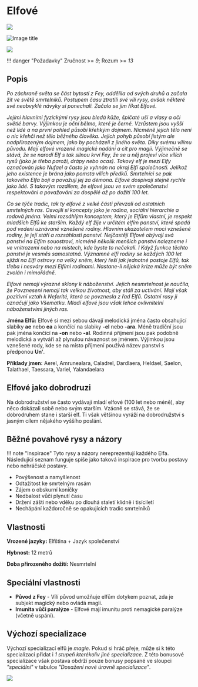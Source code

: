 # Elfové

<img src="/assets/sep_line.png"/>

![Image title](/assets/races/Elf.png)

<img src="/assets/sep_line.png"/>

!!! danger "Požadavky"
    Zručnost >= *9*; Rozum >= *13*

## Popis

*Po záchraně světa se část bytostí z Fey, oddělila od svých druhů a začala žít ve světě smrtelníků. Postupem času ztratili své vílí rysy, avšak některé své neobvyklé návyky si ponechali. Začalo se jim říkat Elfové.*

*Jejími hlavními fyzickými rysy jsou bledá kůže, špičaté uši a vlasy a oči světlé barvy. Výjimkou je oční bělmo, které je černé. Vzrůstem jsou vyšší než lidé a na první pohled působí křehkým dojmem. Nicméně jejich tělo není o nic křehčí než tělo běžného člověka. Jejich pohyb působí jistým ale nadpřirozeným dojmem, jako by pocházeli z jiného světa. Díky svému vílímu původu. Mají elfové vrozené magické nadání a cit pro magii. Výjimečně se stává, že se narodí Elf s tak silnou krví Fey, že se u něj projeví více vílích rysů (jako je třeba paroží, drápy nebo ocas). Takový elf je mezi Elfy označován jako Nufael a často je vyhnán na okraj Elfí společnosti. Jelikož jeho existence je brána jako pomsta vílích předků. Smrtelníci se pak takového Elfa bojí a považují jej za démona. Elfové dospívají stejně rychle jako lidé. S takovým rozdílem, že elfové jsou ve svém společenství respektováni a považováni za dospělé až po dožití 100 let.*

*Co se týče tradic, tak ty elfové z velké části převzali od ostatních smrtelných ras. Osvojili si koncepty jako je rodina, sociální hierarchie a rodová jména. Velmi rozsáhlým konceptem, který je Elfům vlastní, je respekt mladších Elfů ke starším. Každý elf žije v určitém elfím panství, které spadá pod vedení uznávané vznešené rodiny. Hlavním ukazatelem moci vznešené rodiny, je její stáří a rozsáhlosti panství. Nejčastěji Elfové obývají svá panství na Elfím souostroví, nicméně několik menších panství nalezneme i ve vnitrozemí nebo na místech, kde byste to nečekali. I Když funkce těchto panství je vesměs samostatná. Významné elfí rodiny se každých 100 let sjíždí na Elfí ostrovy na velký sněm, který řeší jak jednotné postoje Elfů, tak třeba i nesváry mezi Elfími rodinami. Nastane-li nějaká krize může být sněm zvolán i mimořádně.*

*Elfové nemají výrazné sklony k náboženství. Jejich nesmrtelnost je naučila, že Povznesení nemají tak velkou životnost, aby stáli za uctívání. Mají však pozitivní vztah k Neferité, která se povznesla z řad Elfů. Ostatní rasy ji označují jako Všematku. Mladí elfové jsou však lehce ovlivnitelní náboženstvími jiných ras.*

**Jména Elfů:** Elfové si mezi sebou dávají melodická jména často obsahující slabiky **ae** nebo **ea** a končící na slabiky **-el** nebo **-ara**. Méně tradiční jsou pak jména končící na **-on** nebo **-al**. Rodinná příjmení jsou pak podobně melodická a vytváří až plynulou návaznost se jménem. Výjimkou jsou vznešené rody, kde se na místo příjmení používá název panství s předponou **Un’**.

**Příklady jmen:** Aerel, Amrunealara, Caladrel, Dardlaera, Heldael, Saelon, Talathael, Taessara, Variel, Yalandaelara

## Elfové jako dobrodruzi

Na dobrodružství se často vydávají mladí elfové (100 let nebo méně), aby něco dokázali sobě nebo svým starším. Vzácně se stává, že se dobrodruhem stane i starší elf. Ti však většinou vyráží na dobrodružství s jasným cílem nějakého vyššího poslání. 

## Běžné povahové rysy a názory

!!! note "Inspirace"
    Tyto rysy a názory nereprezentují každého Elfa. Následující seznam funguje spíše jako taková inspirace pro tvorbu postavy nebo nehráčské postavy. 

- Povýšenost a namyšlenost
- Odtažitost ke smrtelným rasám
- Zájem o obskurní koníčky
- Nedbalost vůči plynutí času
- Držení zášti nebo vděku po dlouhá staletí klidně i tisíciletí
- Nechápání každoročně se opakujících tradic smrtelníků

## Vlastnosti

**Vrozené jazyky:** Elfština + Jazyk společenství

**Hybnost:** 12 metrů

**Doba přirozeného dožití:** Nesmrtelní

## Speciální vlastnosti

- **Původ z Fey** - Vílí původ umožňuje elfům dotykem poznat, zda je subjekt magický nebo ovládá magii.
- **Imunita vůči paralýze** - Elfové mají imunitu proti nemagické paralýze (včetně uspání).

## Výchozí specializace

Výchozí specializací elfů je *magie*. Pokud si hráč přeje, může si k této specializaci přidat i *1 stupeň kterékoliv jiné specializace*. Z této bonusové specializace však postava obdrží pouze bonusy popsané ve sloupci *"speciální"* v tabulce *"Dosažení nové úrovně specializace"*.

<img src="/assets/sep_line.png"/>

